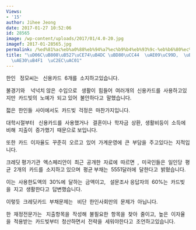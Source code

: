 ```yaml
---
Views:
- '15'
author: Jihee Jeong
date: 2017-01-27 10:52:06
id: 28565
image: /wp-content/uploads/2017/01/4.0-20.jpg
imagef: 2017-01-28565.jpg
permalink: /%ed%81%ac%eb%a0%88%eb%94%a7%ec%b9%b4%eb%93%9c-%eb%b6%80%ec%b1%84-%ea%b8%89%ec%a6%9d-%eb%8f%8c%eb%a0%a4%eb%a7%89%ea%b8%b0%eb%93%b1-%ec%8b%ac%ea%b0%81/
title: "\uD06C\uB808\uB527\uCE74\uB4DC \uBD80\uCC44  \uAE09\uC99D,  \uB3CC\uB824\uB9C9\
  \uAE30\uB4F1  \uC2EC\uAC01"
---
```


한인   정모씨는   신용카드  6개를  소지하고있습니다.

불경기와    넉넉치 않은  수입으로   생활이  힘들어  여러개의  신용카드를  사용하고있지만  카드빚의  노예가  되고 있어  불안하다고  말했습니다.

젋은  한인들  사이에서도  카드빚  걱정은  마찬가지입니다.

대학시절부터   신용카드를  사용했거나   결혼이나  학자금  상환,  생활비등이  소득에  비해  지출이  증가했기  때문으로 보입니다.

또한  카드  이자율도  꾸준히  오르고  있어  가계운영에  큰  부담을  주고있다는  지적입니다.

크레딧 평가기관  엑스페리안이  최근  공개한  자료에  따르면  ,  미국인들은  일인당  평균  2개의  카드를  소지하고 있으며  평균 부채는  5551달러에  달한다고  밝혔습니다.

이는  사용한도액의  30%에  달하는  금액이고,   설문조사 응답자의  60%는  카드빚을  지고  생활한다고  답변했습니다.

이렇듯  크레딧카드  부채문제는   비단  한인사회만의  문제가  아닙니다.

한  재정전문가는   지출항목을  작성해  불필요한  항목을  찾아  줄이고,  높은  이자율을  적용받는  카드빚부터  청산하면서  전략을  세워야한다고  조언하고있습니다.

&nbsp;